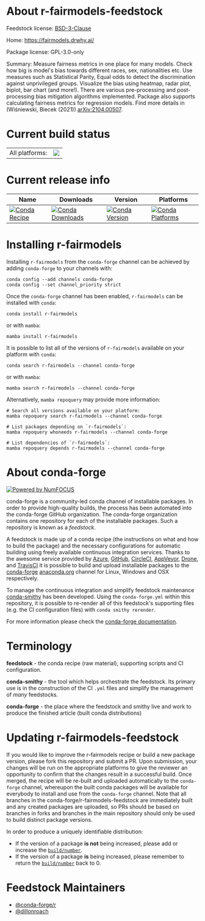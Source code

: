 About r-fairmodels-feedstock
============================

Feedstock license: [BSD-3-Clause](https://github.com/conda-forge/r-fairmodels-feedstock/blob/main/LICENSE.txt)

Home: https://fairmodels.drwhy.ai/

Package license: GPL-3.0-only

Summary: Measure fairness metrics in one place for many models. Check how big is model's bias towards different races, sex, nationalities etc. Use measures such as Statistical Parity, Equal odds to detect the discrimination against unprivileged groups. Visualize the bias using heatmap, radar plot, biplot, bar chart (and more!). There are various pre-processing and post-processing bias mitigation algorithms implemented. Package also supports calculating fairness metrics for regression models. Find more details in (Wiśniewski, Biecek (2021)) <arXiv:2104.00507>.

Current build status
====================


<table><tr><td>All platforms:</td>
    <td>
      <a href="https://dev.azure.com/conda-forge/feedstock-builds/_build/latest?definitionId=22407&branchName=main">
        <img src="https://dev.azure.com/conda-forge/feedstock-builds/_apis/build/status/r-fairmodels-feedstock?branchName=main">
      </a>
    </td>
  </tr>
</table>

Current release info
====================

| Name | Downloads | Version | Platforms |
| --- | --- | --- | --- |
| [![Conda Recipe](https://img.shields.io/badge/recipe-r--fairmodels-green.svg)](https://anaconda.org/conda-forge/r-fairmodels) | [![Conda Downloads](https://img.shields.io/conda/dn/conda-forge/r-fairmodels.svg)](https://anaconda.org/conda-forge/r-fairmodels) | [![Conda Version](https://img.shields.io/conda/vn/conda-forge/r-fairmodels.svg)](https://anaconda.org/conda-forge/r-fairmodels) | [![Conda Platforms](https://img.shields.io/conda/pn/conda-forge/r-fairmodels.svg)](https://anaconda.org/conda-forge/r-fairmodels) |

Installing r-fairmodels
=======================

Installing `r-fairmodels` from the `conda-forge` channel can be achieved by adding `conda-forge` to your channels with:

```
conda config --add channels conda-forge
conda config --set channel_priority strict
```

Once the `conda-forge` channel has been enabled, `r-fairmodels` can be installed with `conda`:

```
conda install r-fairmodels
```

or with `mamba`:

```
mamba install r-fairmodels
```

It is possible to list all of the versions of `r-fairmodels` available on your platform with `conda`:

```
conda search r-fairmodels --channel conda-forge
```

or with `mamba`:

```
mamba search r-fairmodels --channel conda-forge
```

Alternatively, `mamba repoquery` may provide more information:

```
# Search all versions available on your platform:
mamba repoquery search r-fairmodels --channel conda-forge

# List packages depending on `r-fairmodels`:
mamba repoquery whoneeds r-fairmodels --channel conda-forge

# List dependencies of `r-fairmodels`:
mamba repoquery depends r-fairmodels --channel conda-forge
```


About conda-forge
=================

[![Powered by
NumFOCUS](https://img.shields.io/badge/powered%20by-NumFOCUS-orange.svg?style=flat&colorA=E1523D&colorB=007D8A)](https://numfocus.org)

conda-forge is a community-led conda channel of installable packages.
In order to provide high-quality builds, the process has been automated into the
conda-forge GitHub organization. The conda-forge organization contains one repository
for each of the installable packages. Such a repository is known as a *feedstock*.

A feedstock is made up of a conda recipe (the instructions on what and how to build
the package) and the necessary configurations for automatic building using freely
available continuous integration services. Thanks to the awesome service provided by
[Azure](https://azure.microsoft.com/en-us/services/devops/), [GitHub](https://github.com/),
[CircleCI](https://circleci.com/), [AppVeyor](https://www.appveyor.com/),
[Drone](https://cloud.drone.io/welcome), and [TravisCI](https://travis-ci.com/)
it is possible to build and upload installable packages to the
[conda-forge](https://anaconda.org/conda-forge) [anaconda.org](https://anaconda.org/)
channel for Linux, Windows and OSX respectively.

To manage the continuous integration and simplify feedstock maintenance
[conda-smithy](https://github.com/conda-forge/conda-smithy) has been developed.
Using the ``conda-forge.yml`` within this repository, it is possible to re-render all of
this feedstock's supporting files (e.g. the CI configuration files) with ``conda smithy rerender``.

For more information please check the [conda-forge documentation](https://conda-forge.org/docs/).

Terminology
===========

**feedstock** - the conda recipe (raw material), supporting scripts and CI configuration.

**conda-smithy** - the tool which helps orchestrate the feedstock.
                   Its primary use is in the construction of the CI ``.yml`` files
                   and simplify the management of *many* feedstocks.

**conda-forge** - the place where the feedstock and smithy live and work to
                  produce the finished article (built conda distributions)


Updating r-fairmodels-feedstock
===============================

If you would like to improve the r-fairmodels recipe or build a new
package version, please fork this repository and submit a PR. Upon submission,
your changes will be run on the appropriate platforms to give the reviewer an
opportunity to confirm that the changes result in a successful build. Once
merged, the recipe will be re-built and uploaded automatically to the
`conda-forge` channel, whereupon the built conda packages will be available for
everybody to install and use from the `conda-forge` channel.
Note that all branches in the conda-forge/r-fairmodels-feedstock are
immediately built and any created packages are uploaded, so PRs should be based
on branches in forks and branches in the main repository should only be used to
build distinct package versions.

In order to produce a uniquely identifiable distribution:
 * If the version of a package **is not** being increased, please add or increase
   the [``build/number``](https://docs.conda.io/projects/conda-build/en/latest/resources/define-metadata.html#build-number-and-string).
 * If the version of a package **is** being increased, please remember to return
   the [``build/number``](https://docs.conda.io/projects/conda-build/en/latest/resources/define-metadata.html#build-number-and-string)
   back to 0.

Feedstock Maintainers
=====================

* [@conda-forge/r](https://github.com/conda-forge/r/)
* [@dillonroach](https://github.com/dillonroach/)

